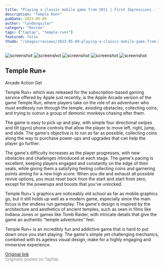 ```yaml
---
title: "Playing a classic mobile game from 2011 | First Impressions - Temple Run+"
description: "Temple Run+"
pubDate: 2023-05-09
author: "lyndonguitar"
category: "Review"
tags: ["taptap", "temple-run+"]
featured: false
thumb: "/images/reviews/2023-05-09-playing-a-classic-mobile-game-from-2011--first-impressions---temple-run-0.avif"
---
```


<div class="gallery">
  <img src="/images/reviews/2023-05-09-playing-a-classic-mobile-game-from-2011--first-impressions---temple-run-0.avif" alt="screenshot" />
  <img src="/images/reviews/2023-05-09-playing-a-classic-mobile-game-from-2011--first-impressions---temple-run-1.avif" alt="screenshot" />
  <img src="/images/reviews/2023-05-09-playing-a-classic-mobile-game-from-2011--first-impressions---temple-run-2.avif" alt="screenshot" />
  <img src="/images/reviews/2023-05-09-playing-a-classic-mobile-game-from-2011--first-impressions---temple-run-3.avif" alt="screenshot" />
  <img src="/images/reviews/2023-05-09-playing-a-classic-mobile-game-from-2011--first-impressions---temple-run-4.avif" alt="screenshot" />
</div>

Temple Run+
--
Arcade
Action
Get

Temple Run+ which was released for the subscription-based gaming service offered by Apple just recently, is the Apple Arcade version of the game Temple Run, where players take on the role of an adventurer who must endlessly run through the temple, avoiding obstacles, collecting coins, and trying to outrun a group of demonic monkeys chasing after them.

The game is easy to pick up and play, with simple four directional swipes and tilt (gyro) phone controls that allow the player to move left, right, jump, and slide. The game's objective is to run as far as possible, collecting coins along the way to purchase power-ups and upgrades that can help the player go further.

The game's difficulty increases as the player progresses, with new obstacles and challenges introduced at each stage. The game's pacing is excellent, keeping players engaged and constantly on the edge of their seats, while giving them a satisfying feeling collecting coins and garnering points aiming for a new high score. When you die and exhaust all possible revive options, you must reset back from the start and start from zero, except for the powerups and boosts that you’ve unlocked.

Temple Run+'s graphics are noticeably old school as far as mobile graphics go, but it still holds up well as a modern game, especially since the main focus is the endless run gameplay. The game's design is inspired by the architecture and aesthetics of ancient temples, such as seen in films like Indiana Jones or games like Tomb Raider, with intricate details that give the game an authentic “temple adventures” feel.

Temple Run+ is an incredibly fun and addictive game that is hard to put down once you start playing. The game's simple yet challenging mechanics, combined with its ageless visual design, make for a highly engaging and immersive experience.

[Original link](https://www.taptap.io/post/5379897)<br><span style="font-size: 0.95em; color: #888;">Originally posted on TapTap.</span>
